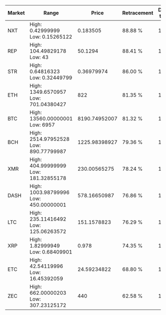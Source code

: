 | Market | Range | Price| Retracement | Doubles to 50% |
| --- | --- | --- | --- | --- |
| NXT | High: 0.42999999<br />Low: 0.15265122 | 0.183505 | 88.88 % | 1.59 |
| REP | High: 104.49829178<br />Low: 43 | 50.1294 | 88.41 % | 1.47 |
| STR | High: 0.64816323<br />Low: 0.32449799 | 0.36979974 | 86.00 % | 1.32 |
| ETH | High: 1349.6570957<br />Low: 701.04380427 | 822 | 81.35 % | 1.25 |
| BTC | High: 13560.00000001<br />Low: 6957 | 8190.74952007 | 81.32 % | 1.25 |
| BCH | High: 2514.97952528<br />Low: 890.77799987 | 1225.98398927 | 79.36 % | 1.39 |
| XMR | High: 404.99999999<br />Low: 181.32855178 | 230.00565275 | 78.24 % | 1.27 |
| DASH | High: 1003.98799996<br />Low: 450.00000001 | 578.16650987 | 76.86 % | 1.26 |
| LTC | High: 235.11416492<br />Low: 125.06263572 | 151.1578823 | 76.29 % | 1.19 |
| XRP | High: 1.82999949<br />Low: 0.68409901 | 0.978 | 74.35 % | 1.29 |
| ETC | High: 42.54119996<br />Low: 16.45392059 | 24.59234822 | 68.80 % | 1.20 |
| ZEC | High: 662.00000203<br />Low: 307.23125172 | 440 | 62.58 % | 1.10 |
